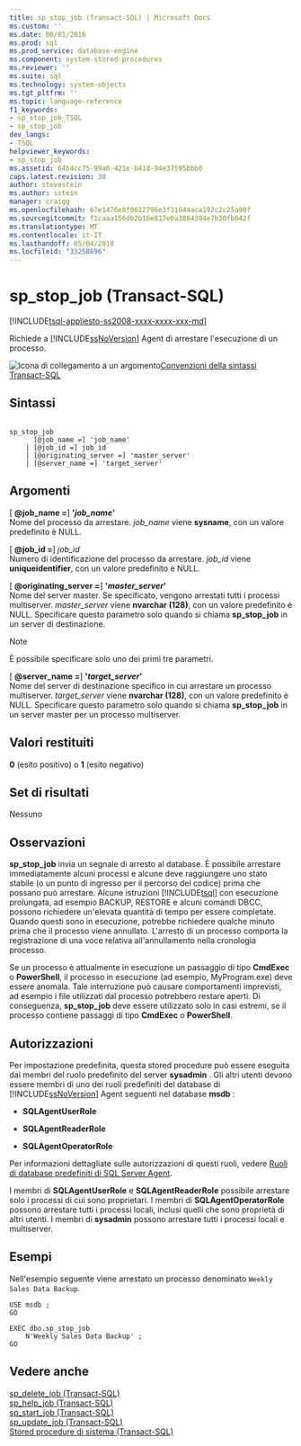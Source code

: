 ```yaml
---
title: sp_stop_job (Transact-SQL) | Microsoft Docs
ms.custom: ''
ms.date: 08/01/2016
ms.prod: sql
ms.prod_service: database-engine
ms.component: system-stored-procedures
ms.reviewer: ''
ms.suite: sql
ms.technology: system-objects
ms.tgt_pltfrm: ''
ms.topic: language-reference
f1_keywords:
- sp_stop_job_TSQL
- sp_stop_job
dev_langs:
- TSQL
helpviewer_keywords:
- sp_stop_job
ms.assetid: 64b4cc75-99a0-421e-b418-94e37595bbb0
caps.latest.revision: 38
author: stevestein
ms.author: sstein
manager: craigg
ms.openlocfilehash: 67e1476e8f0612796e3f31644aca192c2c25a90f
ms.sourcegitcommit: f1caaa156db2b16e817e0a3884394e7b30fb642f
ms.translationtype: MT
ms.contentlocale: it-IT
ms.lasthandoff: 05/04/2018
ms.locfileid: "33258696"
---
```

# <a name="spstopjob-transact-sql"></a>sp_stop_job (Transact-SQL)
[!INCLUDE[tsql-appliesto-ss2008-xxxx-xxxx-xxx-md](../../includes/tsql-appliesto-ss2008-xxxx-xxxx-xxx-md.md)]

  Richiede a [!INCLUDE[ssNoVersion](../../includes/ssnoversion-md.md)] Agent di arrestare l'esecuzione di un processo.  

  
 ![Icona di collegamento a un argomento](../../database-engine/configure-windows/media/topic-link.gif "Icona di collegamento a un argomento")[Convenzioni della sintassi Transact-SQL](../../t-sql/language-elements/transact-sql-syntax-conventions-transact-sql.md)  
  
## <a name="syntax"></a>Sintassi  
  
```  
  
sp_stop_job   
      [@job_name =] 'job_name'  
    | [@job_id =] job_id   
    | [@originating_server =] 'master_server'  
    | [@server_name =] 'target_server'  
```  
  
## <a name="arguments"></a>Argomenti  
 [ **@job_name =**] **'***job_name***'**  
 Nome del processo da arrestare. *job_name* viene **sysname**, con un valore predefinito è NULL.  
  
 [ **@job_id =**] *job_id*  
 Numero di identificazione del processo da arrestare. *job_id* viene **uniqueidentifier**, con un valore predefinito è NULL.  
  
 [ **@originating_server =**] **'***master_server***'**  
 Nome del server master. Se specificato, vengono arrestati tutti i processi multiserver. *master_server* viene **nvarchar (128)**, con un valore predefinito è NULL. Specificare questo parametro solo quando si chiama **sp_stop_job** in un server di destinazione.  
  
> [!NOTE]  
>  È possibile specificare solo uno dei primi tre parametri.  
  
 [ **@server_name =**] **'***target_server***'**  
 Nome del server di destinazione specifico in cui arrestare un processo multiserver. *target_server* viene **nvarchar (128)**, con un valore predefinito è NULL. Specificare questo parametro solo quando si chiama **sp_stop_job** in un server master per un processo multiserver.  
  
## <a name="return-code-values"></a>Valori restituiti  
 **0** (esito positivo) o **1** (esito negativo)  
  
## <a name="result-sets"></a>Set di risultati  
 Nessuno  
  
## <a name="remarks"></a>Osservazioni  
 **sp_stop_job** invia un segnale di arresto al database. È possibile arrestare immediatamente alcuni processi e alcune deve raggiungere uno stato stabile (o un punto di ingresso per il percorso del codice) prima che possano può arrestare. Alcune istruzioni [!INCLUDE[tsql](../../includes/tsql-md.md)] con esecuzione prolungata, ad esempio BACKUP, RESTORE e alcuni comandi DBCC, possono richiedere un'elevata quantità di tempo per essere completate. Quando questi sono in esecuzione, potrebbe richiedere qualche minuto prima che il processo viene annullato. L'arresto di un processo comporta la registrazione di una voce relativa all'annullamento nella cronologia processo.  
  
 Se un processo è attualmente in esecuzione un passaggio di tipo **CmdExec** o **PowerShell**, il processo in esecuzione (ad esempio, MyProgram.exe) deve essere anomala. Tale interruzione può causare comportamenti imprevisti, ad esempio i file utilizzati dal processo potrebbero restare aperti. Di conseguenza, **sp_stop_job** deve essere utilizzato solo in casi estremi, se il processo contiene passaggi di tipo **CmdExec** o **PowerShell**.  
  
## <a name="permissions"></a>Autorizzazioni  
 Per impostazione predefinita, questa stored procedure può essere eseguita dai membri del ruolo predefinito del server **sysadmin** . Gli altri utenti devono essere membri di uno dei ruoli predefiniti del database di [!INCLUDE[ssNoVersion](../../includes/ssnoversion-md.md)] Agent seguenti nel database **msdb** :  
  
-   **SQLAgentUserRole**  
  
-   **SQLAgentReaderRole**  
  
-   **SQLAgentOperatorRole**  
  
 Per informazioni dettagliate sulle autorizzazioni di questi ruoli, vedere [Ruoli di database predefiniti di SQL Server Agent](http://msdn.microsoft.com/library/719ce56b-d6b2-414a-88a8-f43b725ebc79).  
  
 I membri di **SQLAgentUserRole** e **SQLAgentReaderRole** possibile arrestare solo i processi di cui sono proprietari. I membri di **SQLAgentOperatorRole** possono arrestare tutti i processi locali, inclusi quelli che sono proprietà di altri utenti. I membri di **sysadmin** possono arrestare tutti i processi locali e multiserver.  
  
## <a name="examples"></a>Esempi  
 Nell'esempio seguente viene arrestato un processo denominato `Weekly Sales Data Backup`.  
  
```  
USE msdb ;  
GO  
  
EXEC dbo.sp_stop_job  
    N'Weekly Sales Data Backup' ;  
GO  
```  
  
## <a name="see-also"></a>Vedere anche  
 [sp_delete_job &#40;Transact-SQL&#41;](../../relational-databases/system-stored-procedures/sp-delete-job-transact-sql.md)   
 [sp_help_job &#40;Transact-SQL&#41;](../../relational-databases/system-stored-procedures/sp-help-job-transact-sql.md)   
 [sp_start_job &#40;Transact-SQL&#41;](../../relational-databases/system-stored-procedures/sp-start-job-transact-sql.md)   
 [sp_update_job &#40;Transact-SQL&#41;](../../relational-databases/system-stored-procedures/sp-update-job-transact-sql.md)   
 [Stored procedure di sistema &#40;Transact-SQL&#41;](../../relational-databases/system-stored-procedures/system-stored-procedures-transact-sql.md)  
  
  
